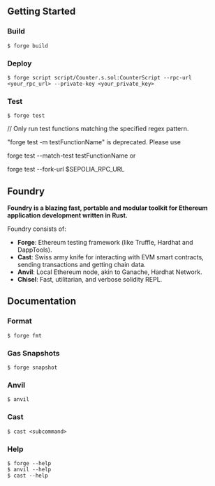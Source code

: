 ## Getting Started

### Build

```shell
$ forge build
```

### Deploy

```shell
$ forge script script/Counter.s.sol:CounterScript --rpc-url <your_rpc_url> --private-key <your_private_key>
```

### Test

```shell
$ forge test
```

// Only run test functions matching the specified regex pattern.

"forge test -m testFunctionName" is deprecated. Please use 

forge test --match-test testFunctionName
or

forge test --fork-url $SEPOLIA_RPC_URL
## Foundry

**Foundry is a blazing fast, portable and modular toolkit for Ethereum application development written in Rust.**

Foundry consists of:

-   **Forge**: Ethereum testing framework (like Truffle, Hardhat and DappTools).
-   **Cast**: Swiss army knife for interacting with EVM smart contracts, sending transactions and getting chain data.
-   **Anvil**: Local Ethereum node, akin to Ganache, Hardhat Network.
-   **Chisel**: Fast, utilitarian, and verbose solidity REPL.

## Documentation

### Format

```shell
$ forge fmt
```

### Gas Snapshots

```shell
$ forge snapshot
```

### Anvil

```shell
$ anvil
```


### Cast

```shell
$ cast <subcommand>
```

### Help

```shell
$ forge --help
$ anvil --help
$ cast --help
```
